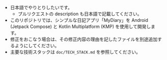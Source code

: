 - 日本語でやりとりしたいです。
  - プルリクエストの description も日本語で記載してください。
- このリポジトリでは、シンプルな日記アプリ「MyDiary」を Android (Jetpack Compose) と Kotlin Multiplatform (KMP) を使用して開発します。
- 修正をおこなう場合は、その修正内容の理由を記したファイルを別途追加するようにしてください。
- 主要な技術スタックは `doc/TECH_STACK.md` を参照してください。
